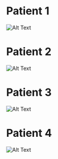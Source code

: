 

# Patient 1

![Alt Text](https://github.com/McCastles/USG_Bone_Segmentation/blob/main/GIFs/pat_0.gif)



# Patient 2

![Alt Text](https://github.com/McCastles/USG_Bone_Segmentation/blob/main/GIFs/pat_1.gif)



# Patient 3

![Alt Text](https://github.com/McCastles/USG_Bone_Segmentation/blob/main/GIFs/pat_2.gif)



# Patient 4

![Alt Text](https://github.com/McCastles/USG_Bone_Segmentation/blob/main/GIFs/pat_3.gif)
